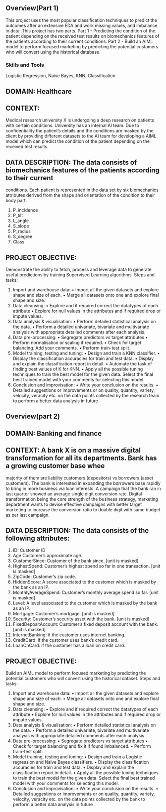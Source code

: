 ## Overview(Part 1)
This project uses the most popular classification techniques to predict the outcomes after an extensive EDA and work missing values, and imbalance in data. This project has two parts. Part 1 - Predicting the condition of the patient depending on the received test results on biomechanics features of the patients according to their current conditions. Part 2 - Build an AIML model to perform focused marketing by predicting the potential customers who will convert using the historical database.

### Skills and Tools

Logistic Regression, Naive Bayes, KNN, Classification

## DOMAIN: Healthcare
## CONTEXT: 
Medical research university X is undergoing a deep research on patients with certain conditions. 
University has an internal AI team. Due to confidentiality the patient’s details and the conditions are masked by 
the client by providing different datasets to the AI team for developing a AIML model which can predict the 
condition of the patient depending on the received test results. 
## DATA DESCRIPTION: The data consists of biomechanics features of the patients according to their current 
conditions. Each patient is represented in the data set by six biomechanics attributes derived from the shape and 
orientation of the condition to their body part.
1. P_incidence
2. P_tilt
3. L_angle 
4. S_slope
5. P_radius 
6. S_degree
7. Class
## PROJECT OBJECTIVE:
Demonstrate the ability to fetch, process and leverage data to generate useful predictions 
by training Supervised Learning algorithms.
Steps and tasks:
1. Import and warehouse data:
• Import all the given datasets and explore shape and size of each.
• Merge all datasets onto one and explore final shape and size.
2. Data cleansing:
• Explore and if required correct the datatypes of each attribute
• Explore for null values in the attributes and if required drop or impute values.
3. Data analysis & visualisation:
• Perform detailed statistical analysis on the data.
• Perform a detailed univariate, bivariate and multivariate analysis with appropriate detailed comments after each 
analysis. 
4. Data pre-processing:
• Segregate predictors vs target attributes
• Perform normalisation or scaling if required.
• Check for target balancing. Add your comments.
• Perform train-test split.
5. Model training, testing and tuning:
• Design and train a KNN classifier.
• Display the classification accuracies for train and test data.
• Display and explain the classification report in detail.
• Automate the task of finding best values of K for KNN.
• Apply all the possible tuning techniques to train the best model for the given data. Select the final best trained 
model with your comments for selecting this model. 
6. Conclusion and improvisation:
• Write your conclusion on the results.
• Detailed suggestions or improvements or on quality, quantity, variety, velocity, veracity etc. on the data points 
collected by the research team to perform a better data analysis in future

## Overview(part 2)
## DOMAIN: Banking and finance
## CONTEXT: A bank X is on a massive digital transformation for all its departments. Bank has a growing customer base whee 
majority of them are liability customers (depositors) vs borrowers (asset customers). The bank is interested in expanding the 
borrowers base rapidly to bring in more business via loan interests. A campaign that the bank ran in last quarter showed an 
average single digit conversion rate. Digital transformation being the core strength of the business strategy, marketing 
department wants to devise effective campaigns with better target marketing to increase the conversion ratio to double digit 
with same budget as per last campaign. 
## DATA DESCRIPTION: The data consists of the following attributes: 
1. ID: Customer ID
2. Age Customer’s approximate age.
3. CustomerSince: Customer of the bank since. [unit is masked]
4. HighestSpend: Customer’s highest spend so far in one transaction. [unit is masked]
5. ZipCode: Customer’s zip code.
6. HiddenScore: A score associated to the customer which is masked by the bank as an IP.
7. MonthlyAverageSpend: Customer’s monthly average spend so far. [unit is masked]
8. Level: A level associated to the customer which is masked by the bank as an IP.
9. Mortgage: Customer’s mortgage. [unit is masked]
10. Security: Customer’s security asset with the bank. [unit is masked]
11. FixedDepositAccount: Customer’s fixed deposit account with the bank. [unit is masked]
12. InternetBanking: if the customer uses internet banking.
13. CreditCard: if the customer uses bank’s credit card.
14. LoanOnCard: if the customer has a loan on credit card.
## PROJECT OBJECTIVE: 
Build an AIML model to perform focused marketing by predicting the potential customers who will 
convert using the historical dataset.
 Steps and tasks: 
1. Import and warehouse data:
• Import all the given datasets and explore shape and size of each.
• Merge all datasets onto one and explore final shape and size.
2. Data cleansing:
• Explore and if required correct the datatypes of each attribute
• Explore for null values in the attributes and if required drop or impute values.
3. Data analysis & visualisation:
• Perform detailed statistical analysis on the data.
• Perform a detailed univariate, bivariate and multivariate analysis with appropriate detailed comments after each analysis. 
4. Data pre-processing:
• Segregate predictors vs target attributes
• Check for target balancing and fix it if found imbalanced.
• Perform train-test split.
5. Model training, testing and tuning:
• Design and train a Logistic regression and Naive Bayes classifiers.
• Display the classification accuracies for train and test data.
• Display and explain the classification report in detail.
• Apply all the possible tuning techniques to train the best model for the given data. Select the final best trained model with 
your comments for selecting this model. 
6. Conclusion and improvisation:
• Write your conclusion on the results.
• Detailed suggestions or improvements or on quality, quantity, variety, velocity, veracity etc. on the data points collected by the 
bank to perform a better data analysis in future
